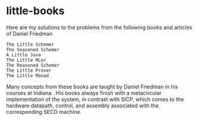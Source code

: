 # little-books

Here are my solutions to the problems from the following books and articles of Daniel Friedman

```
The Little Schemer
The Seasoned Schemer
A Little Java
The Little MLer
The Reasoned Schemer
The Little Prover
The Little Monad
```

Many concepts from these books are taught by Daniel Friedman in his courses at Indiana.  His books always finish with a metacircular implementation of the system, in contrast with SICP, which comes to the hardware datapath, control, and assembly associated with the corresponding SECD machine.
 
 

